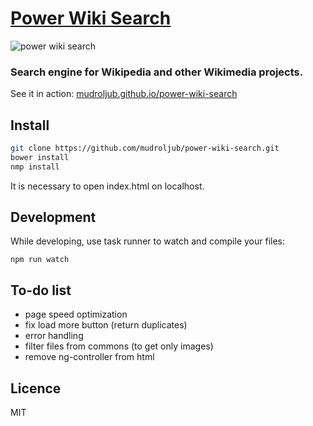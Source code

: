# [Power Wiki Search](http://mudroljub.github.io/power-wiki-search/)

![power wiki search](http://i153.photobucket.com/albums/s210/mladifilozof/power-wiki-search.png "Power Wiki Search")

### Search engine for Wikipedia and other Wikimedia projects.

See it in action: [mudroljub.github.io/power-wiki-search](http://mudroljub.github.io/power-wiki-search/)

## Install

```sh
git clone https://github.com/mudroljub/power-wiki-search.git
bower install
nmp install
```

It is necessary to open index.html on localhost.

## Development

While developing, use task runner to watch and compile your files:

```
npm run watch
```

## To-do list
- page speed optimization
- fix load more button (return duplicates)
- error handling
- filter files from commons (to get only images)
- remove ng-controller from html

## Licence
MIT
